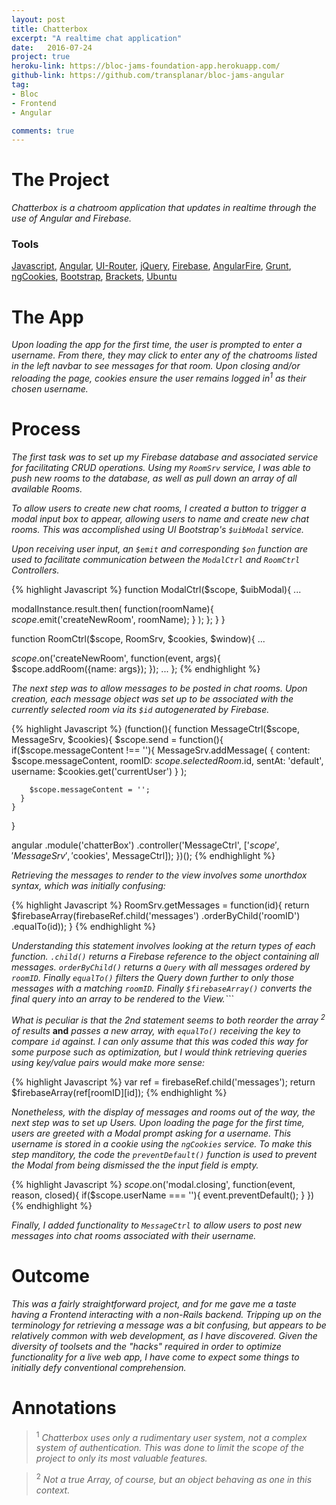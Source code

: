 ```yaml
---
layout: post
title: Chatterbox
excerpt: "A realtime chat application"
date:   2016-07-24
project: true
heroku-link: https://bloc-jams-foundation-app.herokuapp.com/
github-link: https://github.com/transplanar/bloc-jams-angular
tag:
- Bloc
- Frontend
- Angular

comments: true
---
```


# The Project
*Chatterbox is a chatroom application that updates in realtime through the use of Angular and Firebase.*

### Tools
[Javascript](https://www.javascript.com/), [Angular](https://angularjs.org/), [UI-Router](https://github.com/angular-ui/ui-router), [jQuery](https://jquery.com/), [Firebase](https://www.firebase.google.com/), [AngularFire](https://github.com/firebase/angularfire),
[Grunt](http://gruntjs.com/), [ngCookies](https://docs.angularjs.org/api/ngCookies), [Bootstrap](http://getbootstrap.com/), [Brackets](http://brackets.io/), [Ubuntu](http://www.ubuntu.com/)

# The App
*Upon loading the app for the first time, the user is prompted to enter a username. From there, they may click to enter any of the chatrooms listed in the left navbar to see messages for that room. Upon closing and/or reloading the page, cookies ensure the user remains logged in<sup>1</sup> as their chosen username.*

# Process
*The first task was to set up my Firebase database and associated service for facilitating CRUD operations. Using my ```RoomSrv``` service, I was able to push new rooms to the database, as well as pull down an array of all available Rooms.*

*To allow users to create new chat rooms, I created a button to trigger a modal input box to appear, allowing users to name and create new chat rooms. This was accomplished using UI Bootstrap's ```$uibModal``` service.*

*Upon receiving user input, an ```$emit``` and corresponding ```$on``` function are used to facilitate communication between the ```ModalCtrl``` and ```RoomCtrl``` Controllers.*

{% highlight Javascript %}
function ModalCtrl($scope, $uibModal){
  ...

  modalInstance.result.then(
    function(roomName){
      $scope.$emit('createNewRoom', roomName);
    }
    );
  };
}
}

function RoomCtrl($scope, RoomSrv, $cookies, $window){
  ...

  $scope.$on('createNewRoom', function(event, args){
      $scope.addRoom({name: args});
    });
    ...
  };
{% endhighlight %}

*The next step was to allow messages to be posted in chat rooms. Upon creation, each message object was set up to be associated with the currently selected room via its ```$id``` autogenerated by Firebase.*

{% highlight Javascript %}
(function(){
  function MessageCtrl($scope, MessageSrv, $cookies){
    $scope.send = function(){
      if($scope.messageContent !== ''){
        MessageSrv.addMessage(
          {
            content: $scope.messageContent,
            roomID: $scope.selectedRoom.$id,
            sentAt: 'default',
            username: $cookies.get('currentUser')
          }
        );

        $scope.messageContent = '';
      }
    }
  }

  angular
    .module('chatterBox')
    .controller('MessageCtrl', ['$scope', 'MessageSrv', '$cookies', MessageCtrl]);
})();
{% endhighlight %}

*Retrieving the messages to render to the view involves some unorthdox syntax, which was initially confusing:*

{% highlight Javascript %}
RoomSrv.getMessages = function(id){
  return $firebaseArray(firebaseRef.child('messages')
                                   .orderByChild('roomID')
                                   .equalTo(id));
}
{% endhighlight %}

*Understanding this statement involves looking at the return types of each function. ```.child()``` returns a Firebase reference to the object containing all messages.  ```orderByChild()``` returns a ```Query``` with all messages ordered by ```roomID```. Finally ```equalTo()``` filters the Query down further to only those messages with a matching ```roomID```. Finally ```$firebaseArray()``` converts the final query into an array to be rendered to the View.```*

*What is peculiar is that the 2nd statement seems to both reorder the array <sup>2</sup> of results* **and** *passes a new array, with ```equalTo()``` receiving the key to compare ```id``` against. I can only assume that this was coded this way for some purpose such as optimization, but I would think retrieving queries using key/value pairs would make more sense:*

{% highlight Javascript %}
  var ref = firebaseRef.child('messages');
  return $firebaseArray(ref[roomID][id]);
{% endhighlight %}

*Nonetheless, with the display of messages and rooms out of the way, the next step was to set up Users. Upon loading the page for the first time, users are greeted with a Modal prompt asking for a username. This username is stored in a cookie using the ```ngCookies``` service. To make this step manditory, the code the ```preventDefault()``` function is used to prevent the Modal from being dismissed the the input field is empty.*

{% highlight Javascript %}
$scope.$on('modal.closing', function(event, reason, closed){
  if($scope.userName === ''){
    event.preventDefault();
  }
})
{% endhighlight %}

*Finally, I added functionality to ```MessageCtrl``` to allow users to post new messages into chat rooms associated with their username.*


# Outcome
*This was a fairly straightforward project, and for me gave me a taste having a Frontend interacting with a non-Rails backend. Tripping up on the terminology for retrieving a message was a bit confusing, but appears to be relatively common with web development, as I have discovered. Given the diversity of toolsets and the "hacks" required in order to optimize functionality for a live web app, I have come to expect some things to initially defy conventional comprehension.*

# Annotations
> <sup>1</sup> *Chatterbox uses only a rudimentary user system, not a complex system of authentication. This was done to limit the scope of the project to only its most valuable features.*

> <sup>2</sup> *Not a true Array, of course, but an object behaving as one in this context.*
